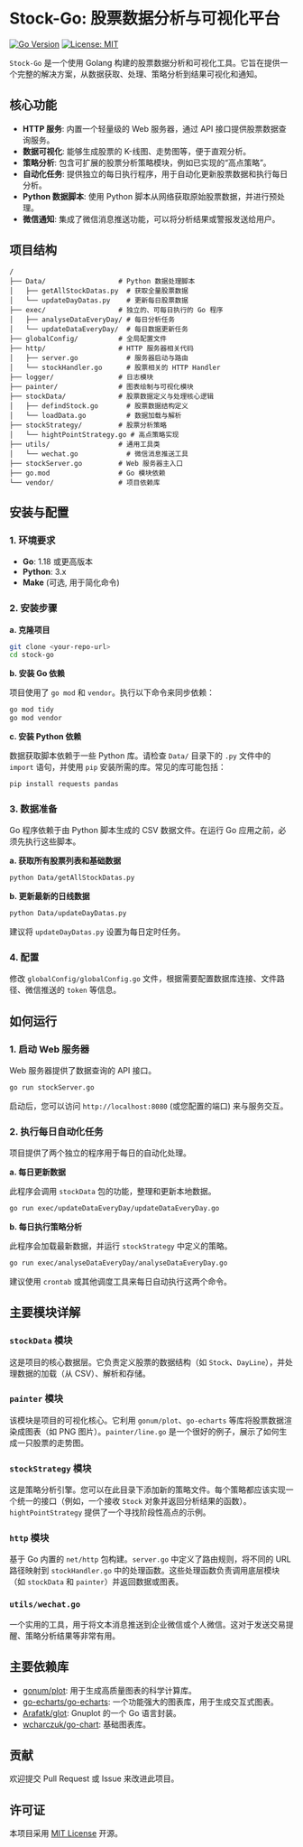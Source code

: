 # Stock-Go: 股票数据分析与可视化平台

[![Go Version](https://img.shields.io/badge/Go-1.18+-blue.svg)](https://golang.org/)
[![License: MIT](https://img.shields.io/badge/License-MIT-yellow.svg)](https://opensource.org/licenses/MIT)

`Stock-Go` 是一个使用 Golang 构建的股票数据分析和可视化工具。它旨在提供一个完整的解决方案，从数据获取、处理、策略分析到结果可视化和通知。

## 核心功能

- **HTTP 服务**: 内置一个轻量级的 Web 服务器，通过 API 接口提供股票数据查询服务。
- **数据可视化**: 能够生成股票的 K-线图、走势图等，便于直观分析。
- **策略分析**: 包含可扩展的股票分析策略模块，例如已实现的“高点策略”。
- **自动化任务**: 提供独立的每日执行程序，用于自动化更新股票数据和执行每日分析。
- **Python 数据脚本**: 使用 Python 脚本从网络获取原始股票数据，并进行预处理。
- **微信通知**: 集成了微信消息推送功能，可以将分析结果或警报发送给用户。

## 项目结构

```
/
├── Data/                  # Python 数据处理脚本
│   ├── getAllStockDatas.py  # 获取全量股票数据
│   └── updateDayDatas.py    # 更新每日股票数据
├── exec/                  # 独立的、可每日执行的 Go 程序
│   ├── analyseDataEveryDay/ # 每日分析任务
│   └── updateDataEveryDay/  # 每日数据更新任务
├── globalConfig/          # 全局配置文件
├── http/                  # HTTP 服务器相关代码
│   ├── server.go            # 服务器启动与路由
│   └── stockHandler.go      # 股票相关的 HTTP Handler
├── logger/                # 日志模块
├── painter/               # 图表绘制与可视化模块
├── stockData/             # 股票数据定义与处理核心逻辑
│   ├── defindStock.go       # 股票数据结构定义
│   └── loadData.go          # 数据加载与解析
├── stockStrategy/         # 股票分析策略
│   └── hightPointStrategy.go # 高点策略实现
├── utils/                 # 通用工具类
│   └── wechat.go            # 微信消息推送工具
├── stockServer.go         # Web 服务器主入口
├── go.mod                 # Go 模块依赖
└── vendor/                # 项目依赖库
```

## 安装与配置

### 1. 环境要求

- **Go**: 1.18 或更高版本
- **Python**: 3.x
- **Make** (可选, 用于简化命令)

### 2. 安装步骤

**a. 克隆项目**
```bash
git clone <your-repo-url>
cd stock-go
```

**b. 安装 Go 依赖**

项目使用了 `go mod` 和 `vendor`。执行以下命令来同步依赖：
```bash
go mod tidy
go mod vendor
```

**c. 安装 Python 依赖**

数据获取脚本依赖于一些 Python 库。请检查 `Data/` 目录下的 `.py` 文件中的 `import` 语句，并使用 `pip` 安装所需的库。常见的库可能包括：
```bash
pip install requests pandas
```

### 3. 数据准备

Go 程序依赖于由 Python 脚本生成的 CSV 数据文件。在运行 Go 应用之前，必须先执行这些脚本。

**a. 获取所有股票列表和基础数据**
```bash
python Data/getAllStockDatas.py
```

**b. 更新最新的日线数据**
```bash
python Data/updateDayDatas.py
```
建议将 `updateDayDatas.py` 设置为每日定时任务。

### 4. 配置

修改 `globalConfig/globalConfig.go` 文件，根据需要配置数据库连接、文件路径、微信推送的 `token` 等信息。

## 如何运行

### 1. 启动 Web 服务器

Web 服务器提供了数据查询的 API 接口。
```bash
go run stockServer.go
```
启动后，您可以访问 `http://localhost:8080` (或您配置的端口) 来与服务交互。

### 2. 执行每日自动化任务

项目提供了两个独立的程序用于每日的自动化处理。

**a. 每日更新数据**

此程序会调用 `stockData` 包的功能，整理和更新本地数据。
```bash
go run exec/updateDataEveryDay/updateDataEveryDay.go
```

**b. 每日执行策略分析**

此程序会加载最新数据，并运行 `stockStrategy` 中定义的策略。
```bash
go run exec/analyseDataEveryDay/analyseDataEveryDay.go
```
建议使用 `crontab` 或其他调度工具来每日自动执行这两个命令。

## 主要模块详解

### `stockData` 模块

这是项目的核心数据层。它负责定义股票的数据结构（如 `Stock`、`DayLine`），并处理数据的加载（从 CSV）、解析和存储。

### `painter` 模块

该模块是项目的可视化核心。它利用 `gonum/plot`、`go-echarts` 等库将股票数据渲染成图表（如 PNG 图片）。`painter/line.go` 是一个很好的例子，展示了如何生成一只股票的走势图。

### `stockStrategy` 模块

这是策略分析引擎。您可以在此目录下添加新的策略文件。每个策略都应该实现一个统一的接口（例如，一个接收 `Stock` 对象并返回分析结果的函数）。`hightPointStrategy` 提供了一个寻找阶段性高点的示例。

### `http` 模块

基于 Go 内置的 `net/http` 包构建。`server.go` 中定义了路由规则，将不同的 URL 路径映射到 `stockHandler.go` 中的处理函数。这些处理函数负责调用底层模块（如 `stockData` 和 `painter`）并返回数据或图表。

### `utils/wechat.go`

一个实用的工具，用于将文本消息推送到企业微信或个人微信。这对于发送交易提醒、策略分析结果等非常有用。

## 主要依赖库

- [gonum/plot](https://gonum.org/v1/plot): 用于生成高质量图表的科学计算库。
- [go-echarts/go-echarts](https://github.com/go-echarts/go-echarts): 一个功能强大的图表库，用于生成交互式图表。
- [Arafatk/glot](https://github.com/Arafatk/glot): Gnuplot 的一个 Go 语言封装。
- [wcharczuk/go-chart](https://github.com/wcharczuk/go-chart): 基础图表库。

## 贡献

欢迎提交 Pull Request 或 Issue 来改进此项目。

## 许可证

本项目采用 [MIT License](https://opensource.org/licenses/MIT) 开源。
